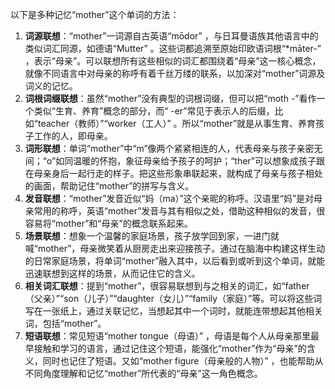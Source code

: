 以下是多种记忆“mother”这个单词的方法：
1. **词源联想**：“mother”一词源自古英语“mōdor” ，与日耳曼语族其他语言中的类似词汇同源，如德语“Mutter” 。这些词都追溯至原始印欧语词根“*māter-” ，表示“母亲”。可以联想所有这些相似的词汇都围绕着“母亲”这一核心概念，就像不同语言中对母亲的称呼有着千丝万缕的联系，以加深对“mother”词源及词义的记忆。
2. **词根词缀联想**：虽然“mother”没有典型的词根词缀，但可以把“moth -”看作一个类似“生育、养育”概念的部分，而“ -er”常见于表示人的后缀，比如“teacher（教师）”“worker（工人）” 。所以“mother”就是从事生育、养育孩子工作的人，即母亲。
3. **词形联想**：单词“mother”中“m”像两个紧紧相连的人，代表母亲与孩子亲密无间；“o”如同温暖的怀抱，象征母亲给予孩子的呵护；“ther”可以想象成孩子跟在母亲身后一起行走的样子。把这些形象串联起来，就构成了母亲与孩子相处的画面，帮助记住“mother”的拼写与含义。
4. **发音联想**：“mother”发音近似“妈（ma）”这个亲昵的称呼。汉语里“妈”是对母亲常用的称呼，英语“mother”发音与其有相似之处，借助这种相似的发音，很容易将“mother”和“母亲”的概念联系起来。
5. **场景联想**：想象一个温馨的家庭场景，孩子放学回到家，一进门就喊“mother”，母亲微笑着从厨房走出来迎接孩子。通过在脑海中构建这样生动的日常家庭场景，将单词“mother”融入其中，以后看到或听到这个单词，就能迅速联想到这样的场景，从而记住它的含义。
6. **相关词汇联想**：提到“mother”，很容易联想到与之相关的词汇，如“father（父亲）”“son（儿子）”“daughter（女儿）”“family（家庭）”等。可以将这些词写在一张纸上，通过关联记忆，当想起其中一个词时，就能连带想起其他相关词，包括“mother”。
7. **短语联想**：常见短语“mother tongue（母语）” ，母语是每个人从母亲那里最早接触和学习的语言，通过记住这个短语，能强化“mother”作为“母亲”的含义，同时也记住了短语。又如“mother figure（母亲般的人物）” ，也能帮助从不同角度理解和记忆“mother”所代表的“母亲”这一角色概念。 